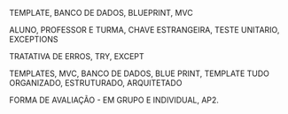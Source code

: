 TEMPLATE, BANCO DE DADOS, BLUEPRINT, MVC

ALUNO, PROFESSOR E TURMA, CHAVE ESTRANGEIRA, TESTE
UNITARIO, EXCEPTIONS

TRATATIVA DE ERROS, TRY, EXCEPT

TEMPLATES, MVC, BANCO DE DADOS, BLUE PRINT, TEMPLATE
TUDO ORGANIZADO, ESTRUTURADO, ARQUITETADO

FORMA DE AVALIAÇÃO - EM GRUPO E INDIVIDUAL, AP2.




